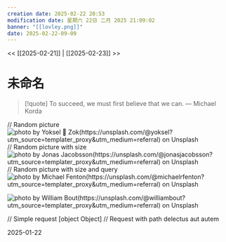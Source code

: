 ```yaml
---
creation date: 2025-02-22 20:53
modification date: 星期六 22日 二月 2025 21:09:02
banner: "[[lovley.png]]"
date: 2025-02-22-09-09
---
```


<< [[2025-02-21]] | [[2025-02-23]] >>

# 未命名

> [!quote] To succeed, we must first believe that we can.
> — Michael Korda


// Random picture
![photo by Yoksel 🌿 Zok(https://unsplash.com/@yoksel?utm_source=templater_proxy&utm_medium=referral) on Unsplash](https://images.unsplash.com/photo-1704049492642-230f8ec66166?crop=entropy&cs=srgb&fm=jpg&ixid=M3w2NDU1OTF8MHwxfHJhbmRvbXx8fHx8fHx8fDE3NDAyMjk3OTh8&ixlib=rb-4.0.3&q=85)
// Random picture with size
![photo by Jonas Jacobsson(https://unsplash.com/@jonasjacobsson?utm_source=templater_proxy&utm_medium=referral) on Unsplash](https://images.unsplash.com/photo-1535488518105-67f15b7cab27?crop=entropy&cs=srgb&fm=jpg&ixid=M3w2NDU1OTF8MHwxfHJhbmRvbXx8fHx8fHx8fDE3NDAyMjk3OTl8&ixlib=rb-4.0.3&q=85&w=200&h=200)
// Random picture with size and query
![photo by Michael Fenton(https://unsplash.com/@michaelrfenton?utm_source=templater_proxy&utm_medium=referral) on Unsplash](https://images.unsplash.com/photo-1509849809433-36d5c609f0ee?crop=entropy&cs=srgb&fm=jpg&ixid=M3w2NDU1OTF8MHwxfHJhbmRvbXx8fHx8fHx8fDE3NDAyMjk3OTh8&ixlib=rb-4.0.3&q=85&w=200&h=200)

![photo by William Bout(https://unsplash.com/@williambout?utm_source=templater_proxy&utm_medium=referral) on Unsplash](https://images.unsplash.com/photo-1466278313810-9aca9abea861?crop=entropy&cs=srgb&fm=jpg&ixid=M3w2NDU1OTF8MHwxfHJhbmRvbXx8fHx8fHx8fDE3NDAyMjk3OTh8&ixlib=rb-4.0.3&q=85&w=200&h=200)


// Simple request [object Object] // Request with path delectus aut autem


2025-01-22